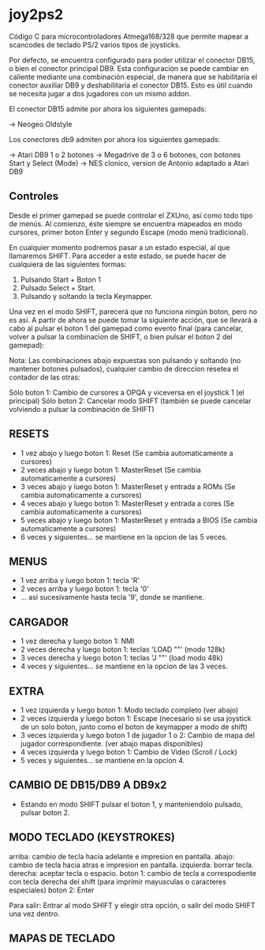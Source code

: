 # joy2ps2

Código C para microcontroladores Atmega168/328 que permite mapear a scancodes de teclado PS/2 varios tipos de joysticks.

Por defecto, se encuentra configurado para poder utilizar el conector DB15, o bien el conector principal DB9. Esta configuración se puede cambiar en caliente mediante una combinación especial, de manera que se habilitaría el conector auxiliar DB9 y deshabilitaria el conector DB15. Esto es útil cuando se necesita jugar a dos jugadores con un mismo addon.

El conector DB15 admite por ahora los siguientes gamepads:

-> Neogeo Oldstyle

Los conectores db9 admiten por ahora los siguientes gamepads:

-> Atari DB9 1 o 2 botones
-> Megadrive de 3 o 6 botones, con botones Start y Select (Mode)
-> NES clonico, version de Antonio adaptado a Atari DB9

Controles
---------

Desde el primer gamepad se puede controlar el ZXUno, así como todo tipo de menús. Al comienzo, éste siempre se encuentra mapeados en modo cursores, primer boton Enter y segundo Escape (modo menú tradicional).

En cualquier momento podremos pasar a un estado especial, al que llamaremos SHIFT. Para acceder a este estado, se puede hacer de cualquiera de las siguientes formas:

1. Pulsando Start + Boton 1
2. Pulsado Select + Start.
3. Pulsando y soltando la tecla Keymapper.

Una vez en el modo SHIFT, parecerá que no funciona ningún boton, pero no es asi. A partir de ahora se puede tomar la siguiente acción, que se llevará a cabo al pulsar el boton 1 del gamepad como evento final (para cancelar, volver a pulsar la combinacion de SHIFT, o bien pulsar el boton 2 del gamepad):

Nota: Las combinaciones abajo expuestas son pulsando y soltando (no mantener botones pulsados), cualquier cambio de direccion resetea el contador de las otras:

Sólo boton 1: Cambio de cursores a OPQA y viceversa en el joystick 1 (el principal)
Sólo boton 2: Cancelar modo SHIFT (también se puede cancelar volviendo a pulsar la combinación de SHIFT)

RESETS
------

* 1 vez abajo y luego boton 1: Reset (Se cambia automaticamente a cursores)
* 2 veces abajo y luego boton 1: MasterReset (Se cambia automaticamente a cursores)
* 3 veces abajo y luego boton 1: MasterReset y entrada a ROMs (Se cambia automaticamente a cursores)
* 4 veces abajo y luego boton 1: MasterReset y entrada a cores (Se cambia automaticamente a cursores)
* 5 veces abajo y luego boton 1: MasterReset y entrada a BIOS (Se cambia automaticamente a cursores)
* 6 veces y siguientes... se mantiene en la opcion de las 5 veces.

MENUS
-----

* 1 vez arriba y luego boton 1: tecla 'R'
* 2 veces arriba y luego boton 1: tecla '0'
* ... asi sucesivamente hasta tecla '9', donde se mantiene.

CARGADOR
--------

* 1 vez derecha y luego boton 1: NMI
* 2 veces derecha y luego boton 1: teclas 'LOAD ""' (modo 128k)
* 3 veces derecha y luego boton 1: teclas 'J ""' (load modo 48k)
* 4 veces y siguientes... se mantiene en la opcion de las 3 veces.

EXTRA
-----

* 1 vez izquierda y luego boton 1: Modo teclado completo (ver abajo)
* 2 veces izquierda y luego boton 1: Escape (necesario si se usa joystick de un solo boton, junto como el boton de keymapper a modo de shift)
* 3 veces izquierda y luego boton 1 de jugador 1 o 2: Cambio de mapa del jugador correspondiente. (ver abajo mapas disponibles)
* 4 veces izquierda y luego boton 1: Cambio de Video (Scroll / Lock)
* 5 veces y siguientes... se mantiene en la opcion 4.

CAMBIO DE DB15/DB9 A DB9x2
--------------------------

* Estando en modo SHIFT pulsar el boton 1, y manteniendolo pulsado, pulsar boton 2.

MODO TECLADO (KEYSTROKES)
-------------------------

arriba: cambio de tecla hacia adelante e impresion en pantalla.
abajo: cambio de tecla hacia atras e impresion en pantalla.
izquierda: borrar tecla.
derecha: aceptar tecla o espacio.
boton 1: cambio de tecla a correspodiente con tecla derecha del shift (para imprimir mayusculas o caracteres especiales)
boton 2: Enter

Para salir: Entrar al modo SHIFT y elegir otra opción, o salir del modo SHIFT una vez dentro.

MAPAS DE TECLADO
----------------
